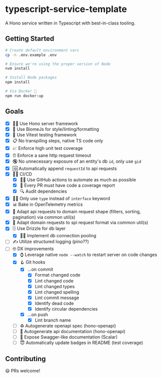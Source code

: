 # typescript-service-template

A Hono service written in Typescript with best-in-class tooling.

## Getting Started

```sh
# Create default environment vars
cp -n .env.example .env

# Ensure we're using the proper version of Node
nvm install

# Install Node packages
npm install

# Via Docker 🐳
npm run docker:up
```

## Goals

- [x] 🐕‍🦺 Use Hono server framework
- [x] 💅 Use BiomeJs for style/linting/formatting
- [x] 🧪 Use Vitest testing framework
- [x] 📋 No transpiling steps, native TS code only
- [x] 📈 Enforce high unit test coverage
- [x] ⏰ Enforce a sane http request timeout
- [x] 🔇 No unnecessary exposure of an entity's db `id`, only use `gid`
- [x] 🆔 Automatically append `requestId` to api requests
- [x] 🧑‍🏭 CI/CD
  - [x] 👨‍⚕️ Use GitHub actions to automate as much as possible
  - [x] 📔 Every PR must have code a coverage report
  - [x] 🔍 Audit dependencies
- [x] 🧑‍⚖️ Only use `type` instead of `interface` keyword
- [x] 📊 Bake in OpenTelemetry metrics
- [x] 👷 Adapt api requests to domain request shape (filters, sorting, pagination) via common util(s)
- [x] 🏪 Adapt domain requests to spi request format via common util(s)
- [x] 🗄️ Use Drizzle for db layer
  - [x] 🏊‍♂️ Implement db connection pooling
- [ ] ✍️ Utilize structured logging (pino??)
- [ ] 🤓 DX improvements
  - [x] ⌚ Leverage native `node --watch` to restart server on code changes
  - [x] 🪝 Git hooks
    - [x] ...on commit
      - [x] Format changed code
      - [x] Lint changed code
      - [x] Lint changed types
      - [x] Lint changed spelling
      - [x] Lint commit message
      - [x] Identify dead code
      - [x] Identify circular dependencies
    - [x] ...on push
      - [x] Lint branch name
  - [ ] ♻️ Autogenerate openapi spec (hono-openapi)
  - [ ] 📘 Autogenerate api documentation (hono-openapi)
  - [ ] 📗 Expose Swagger-like documentation (Scalar)
  - [ ] 😇 Automatically update badges in README (test coverage)

## Contributing

😃 PRs welcome!
